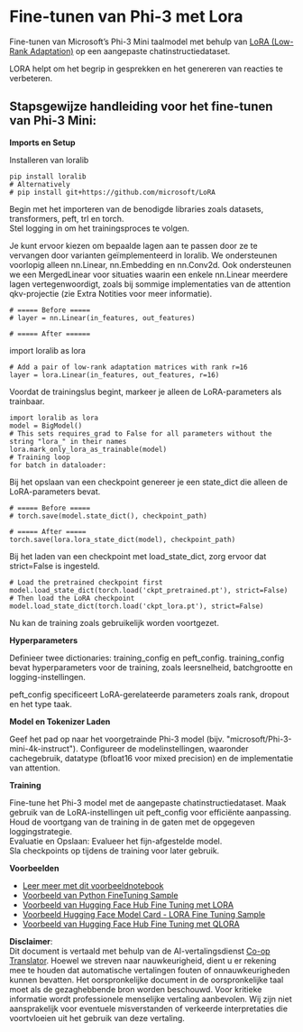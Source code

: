 <!--
CO_OP_TRANSLATOR_METADATA:
{
  "original_hash": "50b6a55a0831b417835087d8b57759fe",
  "translation_date": "2025-05-09T20:46:43+00:00",
  "source_file": "md/03.FineTuning/FineTuning_Lora.md",
  "language_code": "nl"
}
-->
# **Fine-tunen van Phi-3 met Lora**

Fine-tunen van Microsoft’s Phi-3 Mini taalmodel met behulp van [LoRA (Low-Rank Adaptation)](https://github.com/microsoft/LoRA?WT.mc_id=aiml-138114-kinfeylo) op een aangepaste chatinstructiedataset.

LORA helpt om het begrip in gesprekken en het genereren van reacties te verbeteren.

## Stapsgewijze handleiding voor het fine-tunen van Phi-3 Mini:

**Imports en Setup**

Installeren van loralib

```
pip install loralib
# Alternatively
# pip install git+https://github.com/microsoft/LoRA

```

Begin met het importeren van de benodigde libraries zoals datasets, transformers, peft, trl en torch.  
Stel logging in om het trainingsproces te volgen.

Je kunt ervoor kiezen om bepaalde lagen aan te passen door ze te vervangen door varianten geïmplementeerd in loralib. We ondersteunen voorlopig alleen nn.Linear, nn.Embedding en nn.Conv2d. Ook ondersteunen we een MergedLinear voor situaties waarin een enkele nn.Linear meerdere lagen vertegenwoordigt, zoals bij sommige implementaties van de attention qkv-projectie (zie Extra Notities voor meer informatie).

```
# ===== Before =====
# layer = nn.Linear(in_features, out_features)
```

```
# ===== After ======
```

import loralib as lora

```
# Add a pair of low-rank adaptation matrices with rank r=16
layer = lora.Linear(in_features, out_features, r=16)
```

Voordat de trainingslus begint, markeer je alleen de LoRA-parameters als trainbaar.

```
import loralib as lora
model = BigModel()
# This sets requires_grad to False for all parameters without the string "lora_" in their names
lora.mark_only_lora_as_trainable(model)
# Training loop
for batch in dataloader:
```

Bij het opslaan van een checkpoint genereer je een state_dict die alleen de LoRA-parameters bevat.

```
# ===== Before =====
# torch.save(model.state_dict(), checkpoint_path)
```  
```
# ===== After =====
torch.save(lora.lora_state_dict(model), checkpoint_path)
```

Bij het laden van een checkpoint met load_state_dict, zorg ervoor dat strict=False is ingesteld.

```
# Load the pretrained checkpoint first
model.load_state_dict(torch.load('ckpt_pretrained.pt'), strict=False)
# Then load the LoRA checkpoint
model.load_state_dict(torch.load('ckpt_lora.pt'), strict=False)
```

Nu kan de training zoals gebruikelijk worden voortgezet.

**Hyperparameters**

Definieer twee dictionaries: training_config en peft_config. training_config bevat hyperparameters voor de training, zoals leersnelheid, batchgrootte en logging-instellingen.

peft_config specificeert LoRA-gerelateerde parameters zoals rank, dropout en het type taak.

**Model en Tokenizer Laden**

Geef het pad op naar het voorgetrainde Phi-3 model (bijv. "microsoft/Phi-3-mini-4k-instruct"). Configureer de modelinstellingen, waaronder cachegebruik, datatype (bfloat16 voor mixed precision) en de implementatie van attention.

**Training**

Fine-tune het Phi-3 model met de aangepaste chatinstructiedataset. Maak gebruik van de LoRA-instellingen uit peft_config voor efficiënte aanpassing. Houd de voortgang van de training in de gaten met de opgegeven loggingstrategie.  
Evaluatie en Opslaan: Evalueer het fijn-afgestelde model.  
Sla checkpoints op tijdens de training voor later gebruik.

**Voorbeelden**  
- [Leer meer met dit voorbeeldnotebook](../../../../code/03.Finetuning/Phi_3_Inference_Finetuning.ipynb)  
- [Voorbeeld van Python FineTuning Sample](../../../../code/03.Finetuning/FineTrainingScript.py)  
- [Voorbeeld van Hugging Face Hub Fine Tuning met LORA](../../../../code/03.Finetuning/Phi-3-finetune-lora-python.ipynb)  
- [Voorbeeld Hugging Face Model Card - LORA Fine Tuning Sample](https://huggingface.co/microsoft/Phi-3-mini-4k-instruct/blob/main/sample_finetune.py)  
- [Voorbeeld van Hugging Face Hub Fine Tuning met QLORA](../../../../code/03.Finetuning/Phi-3-finetune-qlora-python.ipynb)

**Disclaimer**:  
Dit document is vertaald met behulp van de AI-vertalingsdienst [Co-op Translator](https://github.com/Azure/co-op-translator). Hoewel we streven naar nauwkeurigheid, dient u er rekening mee te houden dat automatische vertalingen fouten of onnauwkeurigheden kunnen bevatten. Het oorspronkelijke document in de oorspronkelijke taal moet als de gezaghebbende bron worden beschouwd. Voor kritieke informatie wordt professionele menselijke vertaling aanbevolen. Wij zijn niet aansprakelijk voor eventuele misverstanden of verkeerde interpretaties die voortvloeien uit het gebruik van deze vertaling.
